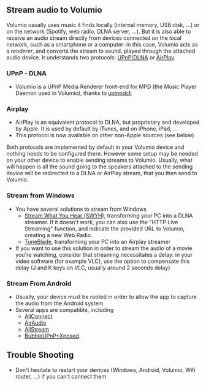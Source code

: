 ## Stream audio to Volumio

Volumio usually uses music it finds locally (internal memory, USB disk, ...) or on the network (Spotify, web radio, DLNA server, ...). But it is also able to receive an audio stream directly from devices connected on the local network, such as a smartphone or a computer: in this case, Volumio acts as a _renderer_, and converts the stream to sound, played through the attached audio device.
It understands two protocols: [UPnP/DLNA](https://en.wikipedia.org/wiki/Digital_Living_Network_Alliance) or [AirPlay](https://en.wikipedia.org/wiki/AirPlay).

### UPnP - DLNA
* Volumio is a UPnP Media Renderer front-end for MPD (the Music Player Daemon used in Volumio), thanks to [upmpdcli](https://www.lesbonscomptes.com/upmpdcli/)


### Airplay
* AirPlay is an equivalent protocol to DLNA, but proprietary and developed by Apple. It is used by default by iTunes, and on iPhone, iPad, ...
* This protocol is now available on other non-Apple sources (see below)

Both protocols are implemented by default in your Volumio device and nothing needs to be configured there.
However some setup may be needed on your other device to enable sending streams to Volumio.
Usually, what will happen is all the sound going to the speakers attached to the sending device will be redirected to a DLNA or AirPlay stream, that you then send to Volumio.

### Stream from Windows
* You have several solutions to stream from Windows
  * [Stream What You Hear (SWYH)](http://www.streamwhatyouhear.com/), transforming your PC into a DLNA streamer. If it doesn't work, you can also use the "HTTP Live Streaming" function, and indicate the provided URL to Volumio, creating a new Web Radio.
  * [TuneBlade](http://tuneblade.com/), transforming your PC into an Airplay streamer
* If you want to use this solution in order to stream the audio of a movie you're watching, consider that streaming necessitates a delay: in your video software (for example VLC), use the option to compensate this delay (J and K keys on VLC, usually around 2 seconds delay)

### Stream From Android
* Usually, your device must be rooted in order to allow the app to capture the audio from the Android system
* Several apps are compatible, including
  * [AllConnect](https://play.google.com/store/apps/details?id=com.tuxera.streambels)
  * [AirAudio](https://play.google.com/store/apps/details?id=eu.airaudio)
  * [AllStream](https://play.google.com/store/apps/details?id=com.kineticgamestudios.airtunes.android)
  * [BubbleUPnP+Xposed](https://play.google.com/store/apps/details?id=com.bubblesoft.android.bubbleupnp).

## Trouble Shooting
* Don't hesitate to restart your devices (Windows, Android, Volumio, Wifi router, ...) if you can't connect them
